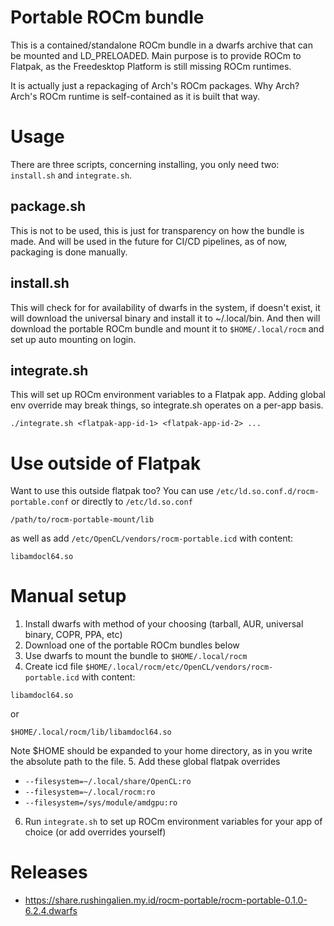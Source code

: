 # Portable ROCm bundle
This is a contained/standalone ROCm bundle in a dwarfs archive that can be mounted and LD_PRELOADED. Main purpose is to provide ROCm to Flatpak, as the Freedesktop Platform is still missing ROCm runtimes.

It is actually just a repackaging of Arch's ROCm packages. Why Arch? Arch's ROCm runtime is self-contained as it is built that way.

# Usage
There are three scripts, concerning installing, you only need two: `install.sh` and `integrate.sh`. 
## package.sh 
This is not to be used, this is just for transparency on how the bundle is made. And will be used in the future for CI/CD pipelines, as of now, packaging is done manually.

## install.sh
This will check for for availability of dwarfs in the system, if doesn't exist, it will download the universal binary and install it to ~/.local/bin. And then will download the portable ROCm bundle and mount it to `$HOME/.local/rocm` and set up auto mounting on login.

## integrate.sh
This will set up ROCm environment variables to a Flatpak app. Adding global env override may break things, so integrate.sh operates on a per-app basis.
```
./integrate.sh <flatpak-app-id-1> <flatpak-app-id-2> ...
```

# Use outside of Flatpak
Want to use this outside flatpak too? You can use `/etc/ld.so.conf.d/rocm-portable.conf` or directly to  `/etc/ld.so.conf`
```
/path/to/rocm-portable-mount/lib
```
as well as add `/etc/OpenCL/vendors/rocm-portable.icd` with content:
```
libamdocl64.so
```

# Manual setup
1. Install dwarfs with method of your choosing (tarball, AUR, universal binary, COPR, PPA, etc)
2. Download one of the portable ROCm bundles below
3. Use dwarfs to mount the bundle to `$HOME/.local/rocm`
4. Create icd file `$HOME/.local/rocm/etc/OpenCL/vendors/rocm-portable.icd` with content:
```
libamdocl64.so
```
or
```
$HOME/.local/rocm/lib/libamdocl64.so
```
Note $HOME should be expanded to your home directory, as in you write the absolute path to the file.
5. Add these global flatpak overrides 
  - `--filesystem=~/.local/share/OpenCL:ro`
  - `--filesystem=~/.local/rocm:ro`
  - `--filesystem=/sys/module/amdgpu:ro`
6. Run `integrate.sh` to set up ROCm environment variables for your app of choice (or add overrides yourself)

# Releases
- https://share.rushingalien.my.id/rocm-portable/rocm-portable-0.1.0-6.2.4.dwarfs